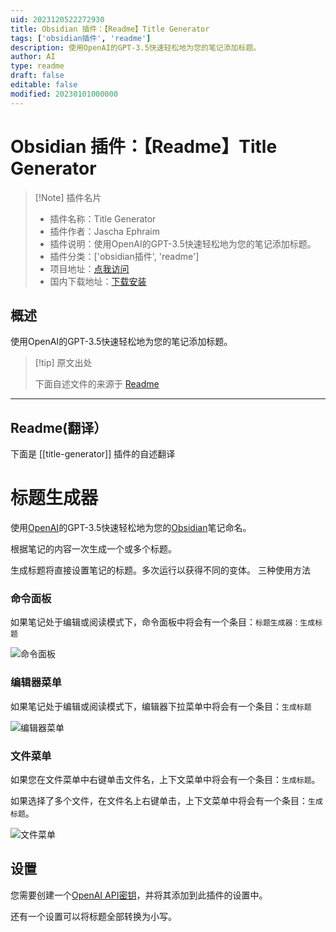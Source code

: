 ```yaml
---
uid: 2023120522272930
title: Obsidian 插件：【Readme】Title Generator
tags: ['obsidian插件', 'readme']
description: 使用OpenAI的GPT-3.5快速轻松地为您的笔记添加标题。
author: AI
type: readme
draft: false
editable: false
modified: 20230101000000
---
```


# Obsidian 插件：【Readme】Title Generator

> [!Note] 插件名片
> - 插件名称：Title Generator
> - 插件作者：Jascha Ephraim
> - 插件说明：使用OpenAI的GPT-3.5快速轻松地为您的笔记添加标题。
> - 插件分类：['obsidian插件', 'readme']
> - 项目地址：[点我访问](https://github.com/jaschaephraim/obsidian-title-generator)
> - 国内下载地址：[下载安装](https://pkmer.cn/products/plugin/pluginMarket/?title-generator)

## 概述

使用OpenAI的GPT-3.5快速轻松地为您的笔记添加标题。



> [!tip] 原文出处
> 
>下面自述文件的来源于 [Readme](https://ghproxy.net/https://raw.githubusercontent.com/jaschaephraim/obsidian-title-generator/main/README.md)
> 

---

## Readme(翻译）

下面是 [[title-generator]] 插件的自述翻译


# 标题生成器

使用[OpenAI](https://openai.com/)的GPT-3.5快速轻松地为您的[Obsidian](https://obsidian.md)笔记命名。

根据笔记的内容一次生成一个或多个标题。

生成标题将直接设置笔记的标题。多次运行以获得不同的变体。
三种使用方法
### 命令面板

如果笔记处于编辑或阅读模式下，命令面板中将会有一个条目：`标题生成器：生成标题`

![命令面板](img/command-palette.png)
### 编辑器菜单

如果笔记处于编辑或阅读模式下，编辑器下拉菜单中将会有一个条目：`生成标题`

![编辑器菜单](img/editor-menu.png)
### 文件菜单

如果您在文件菜单中右键单击文件名，上下文菜单中将会有一个条目：`生成标题`。

如果选择了多个文件，在文件名上右键单击，上下文菜单中将会有一个条目：`生成标题`。

![文件菜单](img/file-menu.png)
## 设置

您需要创建一个[OpenAI API密钥](https://openai.com/product)，并将其添加到此插件的设置中。

还有一个设置可以将标题全部转换为小写。



